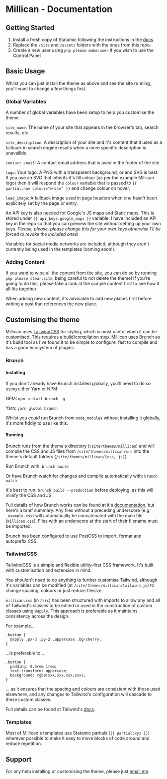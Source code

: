 # Millican - Documentation

## Getting Started

1. Install a fresh copy of Statamic following the instructions in the [docs](https://docs.statamic.com/installing)
2. Replace the `/site` and `/assets` folders with the ones from this repo.
3. Create a new user using `php please make:user` if you wish to use the Control Panel


## Basic Usage

Whilst you can just install the theme as above and see the site running, you'll want to change a few things first.

### Global Variables
A number of global variables have been setup to help you customise the theme.

`site_name`: The name of your site that appears in the browser's tab, search results, etc

`site_description`: A description of your site and it's content that it used as a fallback in search engine results when a more specific description is unavailble.

`contact_email`: A contact email address that is used in the footer of the site.

`logo`: Your logo. A PNG with a transparent background, or and SVG is best. If you use an SVG that inherits it's fill colour (as per the example Millican logo) then it will respond the `colour` variable that is passed to `{{ partial:nav colour="white" }}` and change colour on hover.

`lead_image`: A fallback image used in page headers when one hasn't been explicitely set by the page or entry.

An API key is also needed for Google's JS maps and Static maps. This is stored under `{{ api_keys:google_maps }}` variable. I have included an API key in the repo so that you can preview the site without setting up your own keys. *Please, please, please change this for your own keys otherwise I'll be forced to revoke the included ones!*

Variables for social media networks are included, although they aren't currently being used in the templates (coming soon!).

### Adding Content

If you want to wipe all the content from the site, you can do so by running `php please clear:site`, being careful to not delete the theme! If you're going to do this, please take a look at the sample content first to see how it all fits together.

When adding new content, it's advisable to add new places first before writing a post that references the new place.


## Customising the theme

Millican uses [TailwindCSS](https://tailwindcss.com) for styling, which is most useful when it can be customised. This requires a build/compilation step. Millican uses [Brunch](https://brunch.io) as it's build tool as I've found it to be simple to configure, fast to compile and has a good ecosystem of plugins.

### Brunch

#### Installing
If you don't already have Brunch installed globally, you'll need to do so using either Yarn or NPM:

NPM: `npm install brunch -g`

Yarn: `yarn global brunch`

Whilst you _could_ run Brunch from `node_modules` without installing it globally, it's more fiddly to use like this.

#### Running

Brunch runs from the theme's directory (`/site/themes/millican`) and will compile the CSS and JS files from `/site/themes/millican/src` into the theme's default folders (`/site/themes/millican/[css, js]`).

Run Brunch with: `brunch build`

Or have Brunch watch for changes and compile automatically with: `brunch watch`

It's best to run: `brunch build --production` before deploying, as this will minify the CSS and JS.


Full details of how Brunch works can be found at it's [documentation](https://brunch.io/docs/getting-started), but here's a brief summary. Any files without a preceding underscore (e.g. `_example.css`) will automatically be concatenated with the main file (`millican.css`). Files with an underscore at the start of their filename must be imported.

Brunch has been configured to use PostCSS to import, format and autoprefix CSS.

### TailwindCSS

TailwindCSS is a simple and flexible utility-first CSS framework. It's built with customisation and extension in mind.

You shouldn't need to do anything to further customise Tailwind, although it's variables can be modified (at `/site/themes/millican/tailwind.js`) to change spacing, colours or just reduce filesize.

`millican.css` (in `/src`) has been structured with imports to allow any and all of Tailwind's classes to be edited or used in the construction of custom classes using `@apply`. This approach is preferable as it maintains consistency across the design.

For example...
```
.button {
  @apply .px-3 .py-2 .uppercase .bg-cherry;
}
```
...is preferable to...
```
.button {
  padding: 0.5rem 1rem;
  text-transform: uppercase;
  background: rgba(xxx,xxx,xxx,xxx);
}
```
... as it ensures that the spacing and colours are consistent with those used elsewhere, and any changes to Tailwind's configuration will cascade to these custom classes.

Full details can be found at Tailwind's [docs](https://tailwindcss.com/docs/what-is-tailwind).

### Templates

Most of Millican's templates use Statamic partials (`{{ partial:xyz }}`) wherever possible to make it easy to move blocks of code around and reduce repetition.

## Support
For any help installing or customising the theme, please just [email me](mailto:jamiedumont@icloud.com).
